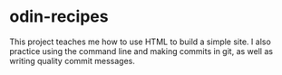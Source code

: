 # odin-recipes
This project teaches me how to use HTML to build a simple site. I also practice using the command line and making commits in git, as well as writing quality commit messages.